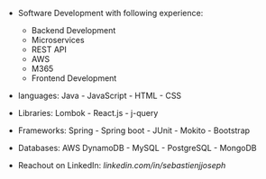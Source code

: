 - Software Development with following experience:
  - Backend Development
  - Microservices
  - REST API
  - AWS
  - M365
  - Frontend Development

- languages: Java - JavaScript - HTML - CSS
- Libraries: Lombok - React.js - j-query
- Frameworks: Spring - Spring boot - JUnit - Mokito - Bootstrap
- Databases: AWS DynamoDB - MySQL - PostgreSQL - MongoDB

- Reachout on LinkedIn: _linkedin.com/in/sebastienjjoseph_
